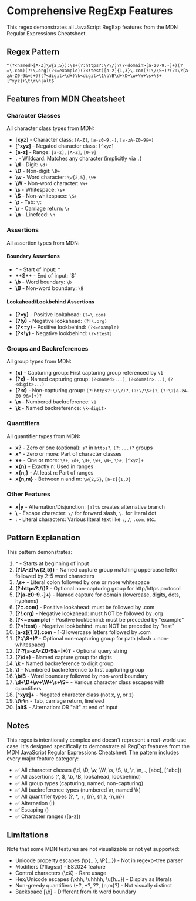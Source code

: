 # Comprehensive RegExp Features

This regex demonstrates all JavaScript RegExp features from the MDN Regular Expressions Cheatsheet.

## Regex Pattern

```regex
^(?<named>[A-Z]\w{2,5}):\s+(?:https?:\/\/)?(?<domain>[a-z0-9.-]+)(?=\.com)(?!\.org)(?<=example)(?<!test)[a-z]{1,3}\.com(?:\/\S+)?(?:\?[a-zA-Z0-9&=]+)?(?<digit>\d+)\k<digit>\1\b\B\d+\D+\w+\W+\s+\S+[^xyz]+\t\r\n|alt$
```

## Features from MDN Cheatsheet

### Character Classes

All character class types from MDN:

- **[xyz]** - Character class: `[A-Z]`, `[a-z0-9.-]`, `[a-zA-Z0-9&=]`
- **[^xyz]** - Negated character class: `[^xyz]`
- **[a-z]** - Range: `[a-z]`, `[A-Z]`, `[0-9]`
- **.** - Wildcard: Matches any character (implicitly via `.`)
- **\d** - Digit: `\d+`
- **\D** - Non-digit: `\D+`
- **\w** - Word character: `\w{2,5}`, `\w+`
- **\W** - Non-word character: `\W+`
- **\s** - Whitespace: `\s+`
- **\S** - Non-whitespace: `\S+`
- **\t** - Tab: `\t`
- **\r** - Carriage return: `\r`
- **\n** - Linefeed: `\n`

### Assertions

All assertion types from MDN:

#### Boundary Assertions

- **^** - Start of input: `^`
- **$** - End of input: `$`
- **\b** - Word boundary: `\b`
- **\B** - Non-word boundary: `\B`

#### Lookahead/Lookbehind Assertions

- **(?=y)** - Positive lookahead: `(?=\.com)`
- **(?!y)** - Negative lookahead: `(?!\.org)`
- **(?<=y)** - Positive lookbehind: `(?<=example)`
- **(?<!y)** - Negative lookbehind: `(?<!test)`

### Groups and Backreferences

All group types from MDN:

- **(x)** - Capturing group: First capturing group referenced by `\1`
- **(?<Name>x)** - Named capturing group: `(?<named>...)`, `(?<domain>...)`, `(?<digit>...)`
- **(?:x)** - Non-capturing group: `(?:https?:\/\/)?`, `(?:\/\S+)?`, `(?:\?[a-zA-Z0-9&=]+)?`
- **\n** - Numbered backreference: `\1`
- **\k<Name>** - Named backreference: `\k<digit>`

### Quantifiers

All quantifier types from MDN:

- **x?** - Zero or one (optional): `s?` in `https?`, `(?:...)?` groups
- **x\*** - Zero or more: Part of character classes
- **x+** - One or more: `\s+`, `\d+`, `\D+`, `\w+`, `\W+`, `\S+`, `[^xyz]+`
- **x{n}** - Exactly n: Used in ranges
- **x{n,}** - At least n: Part of ranges
- **x{n,m}** - Between n and m: `\w{2,5}`, `[a-z]{1,3}`

### Other Features

- **x|y** - Alternation/Disjunction: `|alt$` creates alternative branch
- **\\** - Escape character: `\/` for forward slash, `\.` for literal dot
- **:** - Literal characters: Various literal text like `:`, `/`, `.com`, etc.

## Pattern Explanation

This pattern demonstrates:

1. **^** - Starts at beginning of input
2. **(?<named>[A-Z]\w{2,5})** - Named capture group matching uppercase letter followed by 2-5 word characters
3. **:\s+** - Literal colon followed by one or more whitespace
4. **(?:https?:\/\/)?** - Optional non-capturing group for http/https protocol
5. **(?<domain>[a-z0-9.-]+)** - Named capture for domain (lowercase, digits, dots, hyphens)
6. **(?=\.com)** - Positive lookahead: must be followed by .com
7. **(?!\.org)** - Negative lookahead: must NOT be followed by .org
8. **(?<=example)** - Positive lookbehind: must be preceded by "example"
9. **(?<!test)** - Negative lookbehind: must NOT be preceded by "test"
10. **[a-z]{1,3}\.com** - 1-3 lowercase letters followed by .com
11. **(?:\/\S+)?** - Optional non-capturing group for path (slash + non-whitespace)
12. **(?:\?[a-zA-Z0-9&=]+)?** - Optional query string
13. **(?<digit>\d+)** - Named capture group for digits
14. **\k<digit>** - Named backreference to digit group
15. **\1** - Numbered backreference to first capturing group
16. **\b\B** - Word boundary followed by non-word boundary
17. **\d+\D+\w+\W+\s+\S+** - Various character class escapes with quantifiers
18. **[^xyz]+** - Negated character class (not x, y, or z)
19. **\t\r\n** - Tab, carriage return, linefeed
20. **|alt$** - Alternation: OR "alt" at end of input

## Notes

This regex is intentionally complex and doesn't represent a real-world use case. It's designed specifically to demonstrate all RegExp features from the MDN JavaScript Regular Expressions Cheatsheet. The pattern includes every major feature category:

- ✅ All character classes (\d, \D, \w, \W, \s, \S, \t, \r, \n, ., [abc], [^abc])
- ✅ All assertions (^, $, \b, \B, lookahead, lookbehind)
- ✅ All group types (capturing, named, non-capturing)
- ✅ All backreference types (numbered \n, named \k<name>)
- ✅ All quantifier types (?, \*, +, {n}, {n,}, {n,m})
- ✅ Alternation (|)
- ✅ Escaping (\)
- ✅ Character ranges ([a-z])

## Limitations

Note that some MDN features are not visualizable or not yet supported:

- Unicode property escapes (\p{...}, \P{...}) - Not in regexp-tree parser
- Modifiers (?flags:x) - ES2024 feature
- Control characters (\cX) - Rare usage
- Hex/Unicode escapes (\xhh, \uhhhh, \u{h...}) - Display as literals
- Non-greedy quantifiers (\*?, +?, ??, {n,m}?) - Not visually distinct
- Backspace [\b] - Different from \b word boundary
